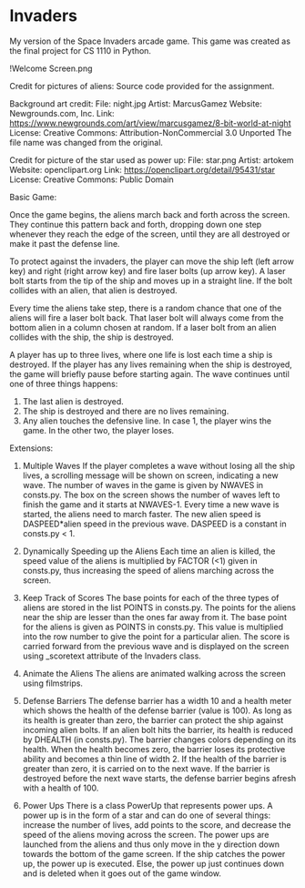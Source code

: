 # Invaders

My version of the Space Invaders arcade game. This game was created as the final project for CS 1110 in Python.

!Welcome Screen.png

Credit for pictures of aliens:
Source code provided for the assignment.

Background art credit: 
File: night.jpg
Artist: MarcusGamez
Website: Newgrounds.com, Inc.
Link: https://www.newgrounds.com/art/view/marcusgamez/8-bit-world-at-night
License: Creative Commons: Attribution-NonCommercial 3.0 Unported
The file name was changed from the original.

Credit for picture of the star used as power up:
File: star.png
Artist: artokem 
Website: openclipart.org 
Link: https://openclipart.org/detail/95431/star
License: Creative Commons: Public Domain

Basic Game:

Once the game begins, the aliens march back and forth across the screen. They continue this pattern back and forth, dropping down one step whenever they reach the edge of the screen, until they are all destroyed or make it past the defense line. 

To protect against the invaders, the player can move the ship left (left arrow key) and right (right arrow key) and fire laser bolts (up arrow key). A laser bolt starts from the tip of the ship and moves up in a straight line. If the bolt collides with an alien, that alien is destroyed.

Every time the aliens take step, there is a random chance that one of the aliens will fire a laser bolt back. That laser bolt will always come from the bottom alien in a column chosen at random. If a laser bolt from an alien collides with the ship, the ship is destroyed.

A player has up to three lives, where one life is lost each time a ship is destroyed. If the player has any lives remaining when the ship is destroyed, the game will briefly pause before starting again. The wave continues until one of three things happens:

1. The last alien is destroyed.
2. The ship is destroyed and there are no lives remaining.
3. Any alien touches the defensive line.
In case 1, the player wins the game. In the other two, the player loses.

Extensions:

1. Multiple Waves
If the player completes a wave without losing all the ship lives, a scrolling message will be shown on screen, indicating a new wave. The number of waves in the game is given by NWAVES in consts.py. The box on the screen shows the number of waves left to finish the game and it starts at NWAVES-1. Every time a new wave is started, the aliens need to march faster. The new alien speed is DASPEED*alien speed in the previous wave. DASPEED is a constant in consts.py < 1.

2. Dynamically Speeding up the Aliens
Each time an alien is killed, the speed value of the aliens is multiplied by FACTOR (<1) given in consts.py, thus increasing the speed of aliens marching across the screen. 

3. Keep Track of Scores
The base points for each of the three types of aliens are stored in the list POINTS in consts.py. The points for the aliens near the ship are lesser than the ones far away from it. The base point for the aliens is given as POINTS in consts.py. This value is multiplied into the row number to give the point for a particular alien. The score is carried forward from the previous wave and is displayed on the screen using _scoretext attribute of the Invaders class. 

4. Animate the Aliens
The aliens are animated walking across the screen using filmstrips. 

5. Defense Barriers
The defense barrier has a width 10 and a health meter which shows the health of the defense barrier (value is 100). As long as its health is greater than zero, the barrier can protect the ship against incoming alien bolts. If an alien bolt hits the barrier, its health is reduced by DHEALTH (in consts.py). The barrier changes colors depending on its health. When the health becomes zero, the barrier loses its protective ability and becomes a thin line of width 2. If the health of the barrier is greater than zero, it is carried on to the next wave. If the barrier is destroyed before the next wave starts, the defense barrier begins afresh with a health of 100.

6. Power Ups
There is a class PowerUp that represents power ups. A power up is in the form of a star and can do one of several things: increase the number of lives, add points to the score, and decrease the speed of the aliens moving across the screen. The power ups are launched from the aliens and thus only move in the y direction down towards the bottom of the game screen. If the ship catches the power up, the power up is executed. Else, the power up just continues down and is deleted when it goes out of the game window.  

